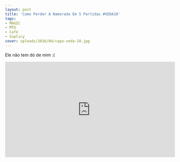 ```yaml
---
layout: post
title: 'Como Perder A Namorada Em 5 Partidas #VEDA10'
tags:
- MAGIC
- MTG
- Café
- Suplicy
cover: uploads/2016/04/capa-veda-10.jpg
---
```


Ele não tem dó de mim :(

<iframe width="560" height="315" src="https://www.youtube.com/embed/7RyBvP0OKeE" frameborder="0" allowfullscreen></iframe>
